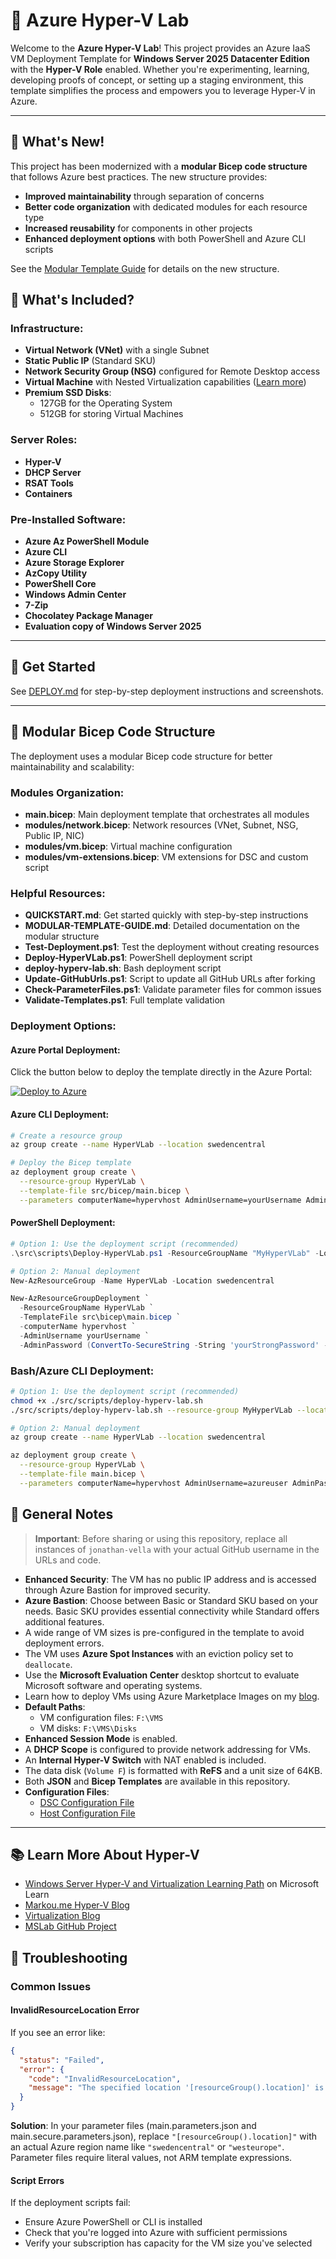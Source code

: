 # 🚀 Azure Hyper-V Lab

Welcome to the **Azure Hyper-V Lab**! This project provides an Azure IaaS VM Deployment Template for **Windows Server 2025 Datacenter Edition** with the **Hyper-V Role** enabled. Whether you're experimenting, learning, developing proofs of concept, or setting up a staging environment, this template simplifies the process and empowers you to leverage Hyper-V in Azure.

---

## 🚀 What's New!

This project has been modernized with a **modular Bicep code structure** that follows Azure best practices. The new structure provides:

- **Improved maintainability** through separation of concerns
- **Better code organization** with dedicated modules for each resource type
- **Increased reusability** for components in other projects
- **Enhanced deployment options** with both PowerShell and Azure CLI scripts

See the [Modular Template Guide](./MODULAR-TEMPLATE-GUIDE.md) for details on the new structure.

## 🌟 What's Included?

### Infrastructure:
- **Virtual Network (VNet)** with a single Subnet
- **Static Public IP** (Standard SKU)
- **Network Security Group (NSG)** configured for Remote Desktop access
- **Virtual Machine** with Nested Virtualization capabilities ([Learn more](https://www.markou.me))
- **Premium SSD Disks**:
  - 127GB for the Operating System
  - 512GB for storing Virtual Machines

### Server Roles:
- **Hyper-V**
- **DHCP Server**
- **RSAT Tools**
- **Containers**

### Pre-Installed Software:
- **Azure Az PowerShell Module**
- **Azure CLI**
- **Azure Storage Explorer**
- **AzCopy Utility**
- **PowerShell Core**
- **Windows Admin Center**
- **7-Zip**
- **Chocolatey Package Manager**
- **Evaluation copy of Windows Server 2025**

---

## 🚀 Get Started

See [DEPLOY.md](./DEPLOY.md) for step-by-step deployment instructions and screenshots.

---

## 🧰 Modular Bicep Code Structure

The deployment uses a modular Bicep code structure for better maintainability and scalability:

### Modules Organization:
- **main.bicep**: Main deployment template that orchestrates all modules
- **modules/network.bicep**: Network resources (VNet, Subnet, NSG, Public IP, NIC)
- **modules/vm.bicep**: Virtual machine configuration
- **modules/vm-extensions.bicep**: VM extensions for DSC and custom script

### Helpful Resources:
- **QUICKSTART.md**: Get started quickly with step-by-step instructions
- **MODULAR-TEMPLATE-GUIDE.md**: Detailed documentation on the modular structure
- **Test-Deployment.ps1**: Test the deployment without creating resources
- **Deploy-HyperVLab.ps1**: PowerShell deployment script
- **deploy-hyperv-lab.sh**: Bash deployment script
- **Update-GitHubUrls.ps1**: Script to update all GitHub URLs after forking
- **Check-ParameterFiles.ps1**: Validate parameter files for common issues
- **Validate-Templates.ps1**: Full template validation

### Deployment Options:

#### Azure Portal Deployment:
Click the button below to deploy the template directly in the Azure Portal:

[![Deploy to Azure](https://aka.ms/deploytoazurebutton)](https://portal.azure.com/#create/Microsoft.Template/uri/https%3A%2F%2Fraw.githubusercontent.com%2Fjonathan-vella%2FAzure-Hyper-V-Lab%2Fmain%2Fsrc%2Fbicep%2Fmain.json)

#### Azure CLI Deployment:
```bash
# Create a resource group
az group create --name HyperVLab --location swedencentral

# Deploy the Bicep template
az deployment group create \
  --resource-group HyperVLab \
  --template-file src/bicep/main.bicep \
  --parameters computerName=hypervhost AdminUsername=yourUsername AdminPassword=yourStrongPassword
```

#### PowerShell Deployment:
```powershell
# Option 1: Use the deployment script (recommended)
.\src\scripts\Deploy-HyperVLab.ps1 -ResourceGroupName "MyHyperVLab" -Location "swedencentral" -AdminPassword (ConvertTo-SecureString -String 'yourStrongPassword' -AsPlainText -Force)

# Option 2: Manual deployment
New-AzResourceGroup -Name HyperVLab -Location swedencentral

New-AzResourceGroupDeployment `
  -ResourceGroupName HyperVLab `
  -TemplateFile src\bicep\main.bicep `
  -computerName hypervhost `
  -AdminUsername yourUsername `
  -AdminPassword (ConvertTo-SecureString -String 'yourStrongPassword' -AsPlainText -Force)
```

### Bash/Azure CLI Deployment:
```bash
# Option 1: Use the deployment script (recommended)
chmod +x ./src/scripts/deploy-hyperv-lab.sh
./src/scripts/deploy-hyperv-lab.sh --resource-group MyHyperVLab --location swedencentral --password 'yourStrongPassword'

# Option 2: Manual deployment
az group create --name HyperVLab --location swedencentral

az deployment group create \
  --resource-group HyperVLab \
  --template-file main.bicep \
  --parameters computerName=hypervhost AdminUsername=azureuser AdminPassword='yourStrongPassword'
```

## 📝 General Notes

> **Important**: Before sharing or using this repository, replace all instances of `jonathan-vella` with your actual GitHub username in the URLs and code.

- **Enhanced Security**: The VM has no public IP address and is accessed through Azure Bastion for improved security.
- **Azure Bastion**: Choose between Basic or Standard SKU based on your needs. Basic SKU provides essential connectivity while Standard offers additional features.
- A wide range of VM sizes is pre-configured in the template to avoid deployment errors.
- The VM uses **Azure Spot Instances** with an eviction policy set to `deallocate`.
- Use the **Microsoft Evaluation Center** desktop shortcut to evaluate Microsoft software and operating systems.
- Learn how to deploy VMs using Azure Marketplace Images on my [blog](https://www.markou.me/2022/03/use-azure-marketplace-images-to-deploy-virtual-machines-on-azure-stack-hci/).
- **Default Paths**:
  - VM configuration files: `F:\VMS`
  - VM disks: `F:\VMS\Disks`
- **Enhanced Session Mode** is enabled.
- A **DHCP Scope** is configured to provide network addressing for VMs.
- An **Internal Hyper-V Switch** with NAT enabled is included.
- The data disk (`Volume F`) is formatted with **ReFS** and a unit size of 64KB.
- Both **JSON** and **Bicep Templates** are available in this repository.
- **Configuration Files**:
  - [DSC Configuration File](dsc/DSCInstallWindowsFeatures.ps1)
  - [Host Configuration File](/HostConfig.ps1)

---

## 📚 Learn More About Hyper-V

- [Windows Server Hyper-V and Virtualization Learning Path](https://docs.microsoft.com/en-us/learn/paths/windows-server-hyper-v-virtualization/) on Microsoft Learn
- [Markou.me Hyper-V Blog](https://www.markou.me/category/hyper-v/)
- [Virtualization Blog](https://techcommunity.microsoft.com/t5/virtualization/bg-p/Virtualization)
- [MSLab GitHub Project](https://github.com/microsoft/MSLab)

## 🔧 Troubleshooting

### Common Issues

#### InvalidResourceLocation Error
If you see an error like:
```json
{
  "status": "Failed",
  "error": {
    "code": "InvalidResourceLocation",
    "message": "The specified location '[resourceGroup().location]' is invalid."
  }
}
```
**Solution**: In your parameter files (main.parameters.json and main.secure.parameters.json), replace `"[resourceGroup().location]"` with an actual Azure region name like `"swedencentral"` or `"westeurope"`. Parameter files require literal values, not ARM template expressions.

#### Script Errors
If the deployment scripts fail:
- Ensure Azure PowerShell or CLI is installed
- Check that you're logged into Azure with sufficient permissions
- Verify your subscription has capacity for the VM size you've selected
